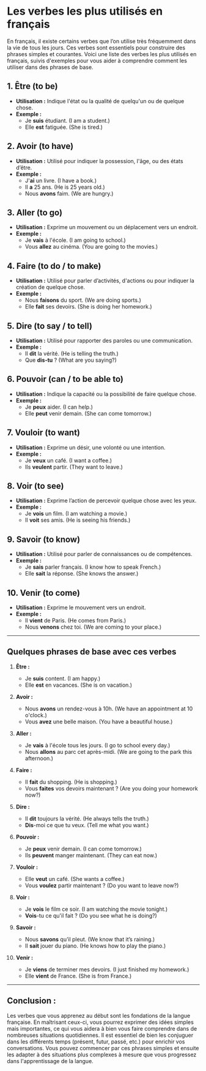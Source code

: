 # **Les verbes les plus utilisés en français**

En français, il existe certains verbes que l’on utilise très fréquemment dans la vie de tous les jours. Ces verbes sont essentiels pour construire des phrases simples et courantes. Voici une liste des verbes les plus utilisés en français, suivis d'exemples pour vous aider à comprendre comment les utiliser dans des phrases de base.

## 1. **Être** (to be)
- **Utilisation :** Indique l'état ou la qualité de quelqu'un ou de quelque chose.
- **Exemple :**
  - Je **suis** étudiant. (I am a student.)
  - Elle **est** fatiguée. (She is tired.)

## 2. **Avoir** (to have)
- **Utilisation :** Utilisé pour indiquer la possession, l'âge, ou des états d’être.
- **Exemple :**
  - J'**ai** un livre. (I have a book.)
  - Il **a** 25 ans. (He is 25 years old.)
  - Nous **avons** faim. (We are hungry.)

## 3. **Aller** (to go)
- **Utilisation :** Exprime un mouvement ou un déplacement vers un endroit.
- **Exemple :**
  - Je **vais** à l'école. (I am going to school.)
  - Vous **allez** au cinéma. (You are going to the movies.)

## 4. **Faire** (to do / to make)
- **Utilisation :** Utilisé pour parler d’activités, d'actions ou pour indiquer la création de quelque chose.
- **Exemple :**
  - Nous **faisons** du sport. (We are doing sports.)
  - Elle **fait** ses devoirs. (She is doing her homework.)

## 5. **Dire** (to say / to tell)
- **Utilisation :** Utilisé pour rapporter des paroles ou une communication.
- **Exemple :**
  - Il **dit** la vérité. (He is telling the truth.)
  - Que **dis-tu** ? (What are you saying?)

## 6. **Pouvoir** (can / to be able to)
- **Utilisation :** Indique la capacité ou la possibilité de faire quelque chose.
- **Exemple :**
  - Je **peux** aider. (I can help.)
  - Elle **peut** venir demain. (She can come tomorrow.)

## 7. **Vouloir** (to want)
- **Utilisation :** Exprime un désir, une volonté ou une intention.
- **Exemple :**
  - Je **veux** un café. (I want a coffee.)
  - Ils **veulent** partir. (They want to leave.)

## 8. **Voir** (to see)
- **Utilisation :** Exprime l’action de percevoir quelque chose avec les yeux.
- **Exemple :**
  - Je **vois** un film. (I am watching a movie.)
  - Il **voit** ses amis. (He is seeing his friends.)

## 9. **Savoir** (to know)
- **Utilisation :** Utilisé pour parler de connaissances ou de compétences.
- **Exemple :**
  - Je **sais** parler français. (I know how to speak French.)
  - Elle **sait** la réponse. (She knows the answer.)

## 10. **Venir** (to come)
- **Utilisation :** Exprime le mouvement vers un endroit.
- **Exemple :**
  - Il **vient** de Paris. (He comes from Paris.)
  - Nous **venons** chez toi. (We are coming to your place.)

---

## **Quelques phrases de base avec ces verbes**

1. **Être :**
   - Je **suis** content. (I am happy.)
   - Elle **est** en vacances. (She is on vacation.)

2. **Avoir :**
   - Nous **avons** un rendez-vous à 10h. (We have an appointment at 10 o'clock.)
   - Vous **avez** une belle maison. (You have a beautiful house.)

3. **Aller :**
   - Je **vais** à l'école tous les jours. (I go to school every day.)
   - Nous **allons** au parc cet après-midi. (We are going to the park this afternoon.)

4. **Faire :**
   - Il **fait** du shopping. (He is shopping.)
   - Vous **faites** vos devoirs maintenant ? (Are you doing your homework now?)

5. **Dire :**
   - Il **dit** toujours la vérité. (He always tells the truth.)
   - **Dis**-moi ce que tu veux. (Tell me what you want.)

6. **Pouvoir :**
   - Je **peux** venir demain. (I can come tomorrow.)
   - Ils **peuvent** manger maintenant. (They can eat now.)

7. **Vouloir :**
   - Elle **veut** un café. (She wants a coffee.)
   - Vous **voulez** partir maintenant ? (Do you want to leave now?)

8. **Voir :**
   - Je **vois** le film ce soir. (I am watching the movie tonight.)
   - **Vois**-tu ce qu'il fait ? (Do you see what he is doing?)

9. **Savoir :**
   - Nous **savons** qu’il pleut. (We know that it’s raining.)
   - Il **sait** jouer du piano. (He knows how to play the piano.)

10. **Venir :**
    - Je **viens** de terminer mes devoirs. (I just finished my homework.)
    - Elle **vient** de France. (She is from France.)

---

## **Conclusion :**

Les verbes que vous apprenez au début sont les fondations de la langue française. En maîtrisant ceux-ci, vous pourrez exprimer des idées simples mais importantes, ce qui vous aidera à bien vous faire comprendre dans de nombreuses situations quotidiennes. Il est essentiel de bien les conjuguer dans les différents temps (présent, futur, passé, etc.) pour enrichir vos conversations. Vous pouvez commencer par ces phrases simples et ensuite les adapter à des situations plus complexes à mesure que vous progressez dans l'apprentissage de la langue.
